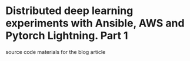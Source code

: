 # Distributed deep learning experiments with Ansible, AWS and Pytorch Lightning. Part 1

source code materials for the blog article
